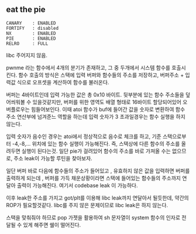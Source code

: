 eat the pie 
------------
```
CANARY    : ENABLED
FORTIFY   : disabled
NX        : ENABLED
PIE       : ENABLED
RELRO     : FULL
```
libc 주어지지 않음. 

pwnme 라는 함수에서 4개의 분기가 존재하고, 그 중 두개에서 시스템 함수를 호출시킨다. 
함수 호출의 방식은 스택에 입력 버퍼와 함수들의 주소를 저장하고, 
버퍼주소 + 입력값 식으로 오프셋을 계산하여 함수를 불러온다. 

버퍼는 4바이트인데 입력 가능한 값은 총 0x10 바이트. 
뒷부분에 있는 함수 주소들을 덮어씌워볼 수 있을것같지만, 
버퍼를 위한 영역도 배열 형태로 16바이트 할당되어있어 오버플로우는 힘들어보인다. 
이때 atoi 함수가 buf에 들어간 값을 숫자로 변환하여 함수 주소 연산부에 넘겨준느 역할을 하는데
입력 숫자가 3 초과일경우는 함수 실행을 하지 않는다. 

입력 숫자가 음수인 경우는 atoi에서 정상적으로 음수로 체크를 하고, 
기준 스택으로부터 -4,-8,... 위치에 있는 함수 실행이 가능해진다. 
즉, 스택상에 다른 함수의 주소를 올려두면 실행이 된다는것. 
일단 pie가 걸려있어 함수의 주소를 바로 가져올 수는 없으므로, 
주소 leak이 가능할 루틴을 찾아보자.

일단 버퍼 바로 다음에 함수들의 주소가 들어있고 , 유효하지 않은 값을 입력하면
버퍼를 출력하게 되는데 , 버퍼를 가득 채운상황이라면 
스택에 들어있는 함수들의 주소까지 연달아 출력이 가능해진다. 
여기서 codebase leak 이 가능하다. 

이후 leak한 주소를 가지고 got/plt를 이용해 libc leak까지 연달아서 될듯한데,
약간의 ROP가 필요할것같다. libc를 주지 않은 문제이므로 libc leak은 하지 않는다. 

스택을 맞춰줘야 하므로 pop 가젯을 활용하여 sh 문자열이 system 함수의 인자로 전달될 수 있게 해주면
쉘이 떨어진다. 








